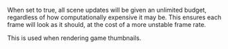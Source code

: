 When set to true, all scene updates will be given an unlimited budget,
regardless of how computationally expensive it may be. This ensures each
frame will look as it should, at the cost of a more unstable frame rate.

This is used when rendering game thumbnails.
